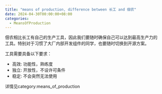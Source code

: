 ```yaml
---
title: "means of production, difference between 长工 and 佃农"
date: 2024-04-30T00:00:00+08:00
categories: 
  - MeansOfProduction
---
```


佃农相比长工有自己的生产工具，因此我们要随时确保自己可以达到最高生产力的工具。特别对于习惯了大厂内部开发组件的同学，也要随时切换到开源方案。


工具需要具备以下要求：
- 高效: 功能性，熟练度
- 独立: 开放性，不设许可条件
- 稳定: 不会突然无法使用

详情见category:means_of_production
